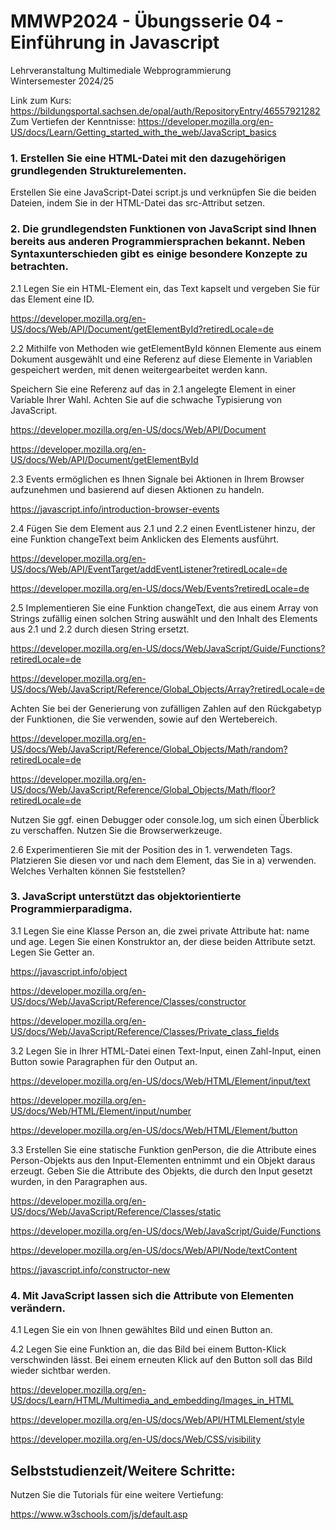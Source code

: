 # MMWP2024 - Übungsserie 04 - Einführung in Javascript

Lehrveranstaltung Multimediale Webprogrammierung <br> Wintersemester 2024/25

Link zum Kurs: https://bildungsportal.sachsen.de/opal/auth/RepositoryEntry/46557921282 <br>
Zum Vertiefen der Kenntnisse: https://developer.mozilla.org/en-US/docs/Learn/Getting_started_with_the_web/JavaScript_basics

### 1. Erstellen Sie eine HTML-Datei mit den dazugehörigen grundlegenden Strukturelementen.

Erstellen Sie eine JavaScript-Datei script.js und verknüpfen Sie die beiden Dateien, indem Sie in der HTML-Datei das src-Attribut setzen.

### 2. Die grundlegendsten Funktionen von JavaScript sind Ihnen bereits aus anderen Programmiersprachen bekannt. Neben Syntaxunterschieden gibt es einige besondere Konzepte zu betrachten.

2.1 Legen Sie ein HTML-Element ein, das Text kapselt und vergeben Sie für das Element eine ID.

https://developer.mozilla.org/en-US/docs/Web/API/Document/getElementById?retiredLocale=de

2.2 Mithilfe von Methoden wie getElementById können Elemente aus einem Dokument ausgewählt und eine Referenz auf diese Elemente in Variablen gespeichert werden, mit denen weitergearbeitet werden kann.

Speichern Sie eine Referenz auf das in 2.1 angelegte Element in einer Variable Ihrer Wahl. Achten Sie auf die schwache Typisierung von JavaScript.

https://developer.mozilla.org/en-US/docs/Web/API/Document

https://developer.mozilla.org/en-US/docs/Web/API/Document/getElementById

2.3 Events ermöglichen es Ihnen Signale bei Aktionen in Ihrem Browser aufzunehmen und basierend auf diesen Aktionen zu handeln.

https://javascript.info/introduction-browser-events

2.4 Fügen Sie dem Element aus 2.1 und 2.2 einen EventListener hinzu, der eine Funktion changeText beim Anklicken des Elements ausführt.

https://developer.mozilla.org/en-US/docs/Web/API/EventTarget/addEventListener?retiredLocale=de

https://developer.mozilla.org/en-US/docs/Web/Events?retiredLocale=de

2.5 Implementieren Sie eine Funktion changeText, die aus einem Array von Strings zufällig einen solchen String auswählt und den Inhalt des Elements aus 2.1 und 2.2 durch diesen String ersetzt.

https://developer.mozilla.org/en-US/docs/Web/JavaScript/Guide/Functions?retiredLocale=de

https://developer.mozilla.org/en-US/docs/Web/JavaScript/Reference/Global_Objects/Array?retiredLocale=de

Achten Sie bei der Generierung von zufälligen Zahlen auf den Rückgabetyp der Funktionen, die Sie verwenden, sowie auf den Wertebereich.

https://developer.mozilla.org/en-US/docs/Web/JavaScript/Reference/Global_Objects/Math/random?retiredLocale=de

https://developer.mozilla.org/en-US/docs/Web/JavaScript/Reference/Global_Objects/Math/floor?retiredLocale=de

Nutzen Sie ggf. einen Debugger oder console.log, um sich einen Überblick zu verschaffen. Nutzen Sie die Browserwerkzeuge.

2.6 Experimentieren Sie mit der Position des in 1. verwendeten Tags. Platzieren Sie diesen vor und nach dem Element, das Sie in a) verwenden. Welches Verhalten können Sie feststellen?

### 3. JavaScript unterstützt das objektorientierte Programmierparadigma.

3.1 Legen Sie eine Klasse Person an, die zwei private Attribute hat: name und age. Legen Sie einen Konstruktor an, der diese beiden Attribute setzt. Legen Sie Getter an.

https://javascript.info/object

https://developer.mozilla.org/en-US/docs/Web/JavaScript/Reference/Classes/constructor

https://developer.mozilla.org/en-US/docs/Web/JavaScript/Reference/Classes/Private_class_fields

3.2 Legen Sie in Ihrer HTML-Datei einen Text-Input, einen Zahl-Input, einen Button sowie Paragraphen für den Output an.

https://developer.mozilla.org/en-US/docs/Web/HTML/Element/input/text

https://developer.mozilla.org/en-US/docs/Web/HTML/Element/input/number

https://developer.mozilla.org/en-US/docs/Web/HTML/Element/button

3.3 Erstellen Sie eine statische Funktion genPerson, die die Attribute eines Person-Objekts aus den Input-Elementen entnimmt und ein Objekt daraus erzeugt. Geben Sie die Attribute des Objekts, die durch den Input gesetzt wurden, in den Paragraphen aus.

https://developer.mozilla.org/en-US/docs/Web/JavaScript/Reference/Classes/static

https://developer.mozilla.org/en-US/docs/Web/JavaScript/Guide/Functions

https://developer.mozilla.org/en-US/docs/Web/API/Node/textContent

https://javascript.info/constructor-new

### 4. Mit JavaScript lassen sich die Attribute von Elementen verändern.

4.1 Legen Sie ein von Ihnen gewähltes Bild und einen Button an.

4.2 Legen Sie eine Funktion an, die das Bild bei einem Button-Klick verschwinden lässt. Bei einem erneuten Klick auf den Button soll das Bild wieder sichtbar werden.

https://developer.mozilla.org/en-US/docs/Learn/HTML/Multimedia_and_embedding/Images_in_HTML

https://developer.mozilla.org/en-US/docs/Web/API/HTMLElement/style

https://developer.mozilla.org/en-US/docs/Web/CSS/visibility

## Selbststudienzeit/Weitere Schritte:

Nutzen Sie die Tutorials für eine weitere Vertiefung:

https://www.w3schools.com/js/default.asp
